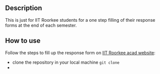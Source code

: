 ## Description
This is just for IIT Roorkee students for a one step filling of their response forms at the end of each semester.

## How to use
Follow the steps to fill up the response form on [IIT Roorkee acad website](http://acad.iitr.ac.in/):

- clone the repository in your local machine
```git clone```
- 
